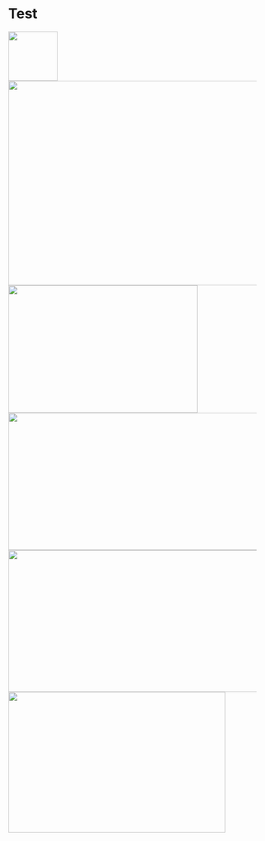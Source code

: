 # Test

<img src="https://static.vecteezy.com/system/resources/previews/012/697/300/original/3d-c-programming-language-logo-free-png.png" width="100" height="100">

<img src="https://static.javatpoint.com/tutorial/arduino/images/arduino-ide.png" width="506" height="414">

<img src="https://www.twinschip.com/image/catalog/Products%20Twins%20Chip%20Store%202020/Shield%20Modules/Wireless%20Modules/NRF24L01%20Wireless%202.4GHz%20Transceiver%20Antenna%201100%20Metres%20/NRF24L01%2BPA-LNA%20SMA%20Wireless%202.4GHz%20Transceiver%20Antenna%201100%20Metres%20-Twins%20Chip.jpg" width="384" height="258">

<img src="https://blogger.googleusercontent.com/img/b/R29vZ2xl/AVvXsEgHCfrINVkq9FHGd516DJyBRB5jPHe_Zf-_kiwrNotW_RBjv-jvSQ_C49Dih98iUtHZDkmwGLxhLbUcMX9mRWcteG2P943QoTO2QhTuQ29zXZyY2zYzjtGNg7uxtlbJnXPToBOWArDhGiVw1IpqGakKiFrK5cqCW7th0pr6x9Fy2tiC_xKHiKeVm-R-J1v3/s1011/Arduino%20uno%20board.png" width="506" height="278">


<img src="https://cdn.shopify.com/s/files/1/0527/2692/3444/files/MQ135_-_Air_Quality_Control_Gas_Sensor_Module.jpg?v=1631792819" width="629" height="287">

<img src="https://grobotronics.com/images/detailed/106/gy521_01_lrg_grobo.jpg" width="440" height="285">
